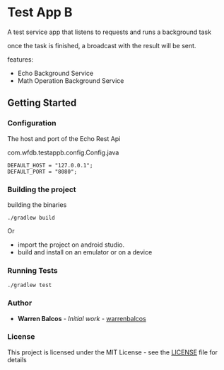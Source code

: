 # Test App B

A test service app that listens to requests and runs a background task

once the task is finished, a broadcast with the result will be sent.

features:
- Echo Background Service
- Math Operation Background Service  

## Getting Started


### Configuration

The host and port of the Echo Rest Api

com.wfdb.testappb.config.Config.java

```
DEFAULT_HOST = "127.0.0.1";
DEFAULT_PORT = "8080";
```

### Building the project

building the binaries 

```
./gradlew build
```

Or

- import the project on android studio.
- build and install on an emulator or on a device

### Running Tests

```
./gradlew test
```

### Author

* **Warren Balcos** - *Initial work* - [warrenbalcos](https://github.com/warrenbalcos)

### License

This project is licensed under the MIT License - see the [LICENSE](LICENSE) file for details